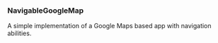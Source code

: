 ### NavigableGoogleMap

A simple implementation of a Google Maps based app with navigation abilities.

